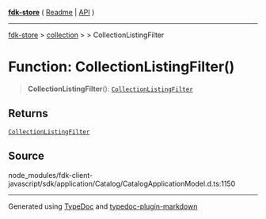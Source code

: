 [**fdk-store**](../../../README.md) ( [Readme](../../../README.md) \| [API](../../../API.md) )

---

[fdk-store](../../../API.md) > [collection](../../README.md) > [<internal>](../README.md) > CollectionListingFilter

# Function: CollectionListingFilter()

> **CollectionListingFilter**(): [`CollectionListingFilter`](../type-aliases/type-alias.CollectionListingFilter.md)

## Returns

[`CollectionListingFilter`](../type-aliases/type-alias.CollectionListingFilter.md)

## Source

node_modules/fdk-client-javascript/sdk/application/Catalog/CatalogApplicationModel.d.ts:1150

---

Generated using [TypeDoc](https://typedoc.org/) and [typedoc-plugin-markdown](https://www.npmjs.com/package/typedoc-plugin-markdown)
